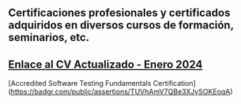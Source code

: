 Certificaciones profesionales y certificados adquiridos en diversos cursos de formación, seminarios, etc.
-
[Enlace al CV Actualizado - Enero 2024](CV-Matias-Sinare.pdf)
-

[Accredited Software Testing Fundamentals Certification] (https://badgr.com/public/assertions/TUVhAmV7QBe3XJySOKEoqA)

